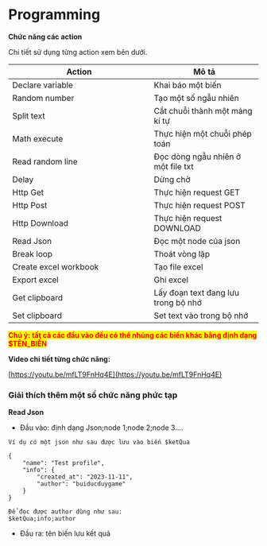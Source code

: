 # Programming

**Chức năng các action**

Chi tiết sử dụng từng action xem bên dưới.

<table data-full-width="false"><thead><tr><th width="269">Action</th><th>Mô tả</th></tr></thead><tbody><tr><td>Declare variable</td><td>Khai báo một biến</td></tr><tr><td>Random number</td><td>Tạo một số ngẫu nhiên</td></tr><tr><td>Split text</td><td>Cắt chuỗi thành một mảng kí tự</td></tr><tr><td>Math execute</td><td>Thực hiện một chuỗi phép toán</td></tr><tr><td>Read random line</td><td>Đọc dòng ngẫu nhiên ở một file txt</td></tr><tr><td>Delay</td><td>Dừng chờ</td></tr><tr><td>Http Get</td><td>Thực hiện request GET</td></tr><tr><td>Http Post</td><td>Thực hiện request POST</td></tr><tr><td>Http Download</td><td>Thực hiện request DOWNLOAD</td></tr><tr><td>Read Json</td><td>Đọc một node của json</td></tr><tr><td>Break loop</td><td>Thoát vòng lặp</td></tr><tr><td>Create excel workbook</td><td>Tạo file excel</td></tr><tr><td>Export excel</td><td>Ghi excel</td></tr><tr><td>Get clipboard</td><td>Lấy đoạn text đang lưu trong bộ nhớ</td></tr><tr><td>Set clipboard</td><td>Set text vào trong bộ nhớ</td></tr></tbody></table>

<mark style="color:red;">**Chú ý: tất cả các đầu vào đều có thể nhúng các biến khác bằng định dạng $TÊN\_BIẾN**</mark>



**Video chi tiết từng chức năng:**

[https://youtu.be/mfLT9FnHq4E](https://youtu.be/mfLT9FnHq4E)

### Giải thích thêm một số chức năng phức tạp

**Read Json**

* Đầu vào: định dạng Json;node 1;node 2;node 3....

```
Ví dụ có một json như sau được lưu vào biến $ketQua

{
    "name": "Test profile",
    "info": {
        "created_at": "2023-11-11",
        "author": "buiducduygame"
    }
}

Để đọc được author dùng như sau:
$ketQua;info;author
```

* Đầu ra: tên biến lưu kết quả
